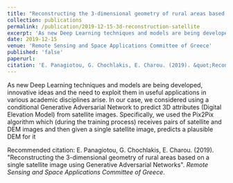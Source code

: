 ```yaml
---
title: "Reconstructing the 3-dimensional geometry of rural areas based on a single satellite image using Generative Adversarial Networks"
collection: publications
permalink: /publication/2019-12-15-3d-reconstruction-satellite
excerpt: 'As new Deep Learning techniques and models are being developed, innovative ideas and the need to exploit them in useful applications in various academic disciplines arise. In our case, we considered using a conditional Generative Adversarial Network to predict 3D attributes (Digital Elevation Model) from satellite images. Specifically, we used the Pix2Pix algorithm which (during the training process) receives pairs of satellite and DEM images and then given a single satellite image, predicts a plausible DEM for it'
date: 2019-12-15
venue: 'Remote Sensing and Space Applications Committee of Greece'
published: 'false'
paperurl: 
citation: 'E. Panagiotou, G. Chochlakis, E. Charou. (2019). &quot;Reconstructing the 3-dimensional geometry of rural areas based on a single satellite image using Generative Adversarial Networks.&quot; <i>Remote Sensing and Space Applications Committee of Greece</i>.'
---
```

As new Deep Learning techniques and models are being developed, innovative ideas and the need to exploit them in useful applications in various academic disciplines arise. In our case, we considered using a conditional Generative Adversarial Network to predict 3D attributes (Digital Elevation Model) from satellite images. Specifically, we used the Pix2Pix algorithm which (during the training process) receives pairs of satellite and DEM images and then given a single satellite image, predicts a plausible DEM for it

Recommended citation: E. Panagiotou, G. Chochlakis, E. Charou. (2019). "Reconstructing the 3-dimensional geometry of rural areas based on a single satellite image using Generative Adversarial Networks". <i>Remote Sensing and Space Applications Committee of Greece</i>.
